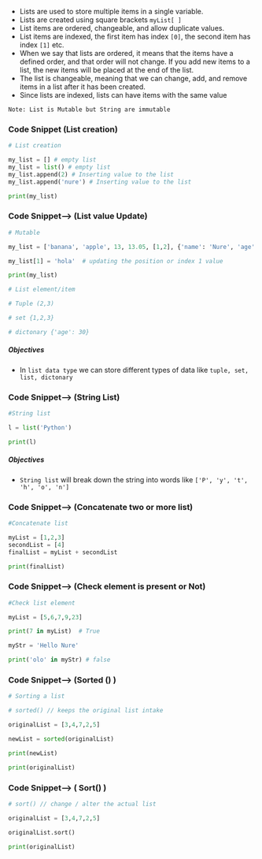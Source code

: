 - Lists are used to store multiple items in a single variable.
- Lists are created using square brackets  `myList[ ]`
- List items are ordered, changeable, and allow duplicate values.
- List items are indexed, the first item has index `[0]`, the second item has index `[1]` etc.
- When we say that lists are ordered, it means that the items have a defined order, and that order will not change.  If you add new items to a list, the new items will be placed at the end of the list.
- The list is changeable, meaning that we can change, add, and remove items in a list after it has been created.
- Since lists are indexed, lists can have items with the same value

`Note: List is Mutable but String are immutable` 


### Code Snippet (List creation)

```Python
# List creation

my_list = [] # empty list
my_list = list() # empty list
my_list.append(2) # Inserting value to the list
my_list.append('nure') # Inserting value to the list

print(my_list)
```

### Code Snippet--> (List value Update)

```Python
# Mutable

my_list = ['banana', 'apple', 13, 13.05, [1,2], {'name': 'Nure', 'age': 13}, (1,2,3), {'banana', 'apple'}, None] # Creating List 

my_list[1] = 'hola'  # updating the position or index 1 value

print(my_list)

# List element/item

# Tuple (2,3)

# set {1,2,3}

# dictonary {'age': 30}
```
##### Objectives
- In `list data type` we can store different types of data like `tuple, set, list, dictonary `


### Code Snippet--> (String List)

```Python
#String list

l = list('Python')

print(l)

```
##### Objectives 
-  `String list` will break down  the string into words like `['P', 'y', 't', 'h', 'o', 'n']`

### Code Snippet--> (Concatenate two or more list)

```Python
#Concatenate list

myList = [1,2,3]
secondList = [4]
finalList = myList + secondList

print(finalList)

```


### Code Snippet--> (Check element is present or Not)

```Python
#Check list element

myList = [5,6,7,9,23]

print(7 in myList)  # True

myStr = 'Hello Nure'

print('olo' in myStr) # false

```


### Code Snippet--> (Sorted () )

```Python
# Sorting a list

# sorted() // keeps the original list intake

originalList = [3,4,7,2,5]

newList = sorted(originalList)

print(newList)

print(originalList)

```


### Code Snippet--> ( Sort() )

```Python
# sort() // change / alter the actual list

originalList = [3,4,7,2,5]

originalList.sort()

print(originalList)


```



